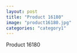 ```yaml
---
layout: post
title: "Product 16180"
image: "product16180.jpg"
categories: "category1"
---
```

Product 16180
